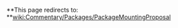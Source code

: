 **This page redirects to: **[wiki:Commentary/Packages/PackageMountingProposal](Commentary/Packages/PackageMountingProposal)